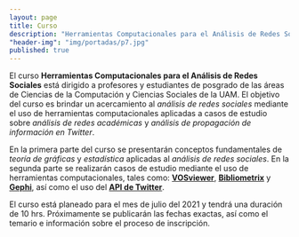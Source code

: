 ```yaml
---
layout: page
title: Curso
description: "Herramientas Computacionales para el Análisis de Redes Sociales"
"header-img": "img/portadas/p7.jpg"
published: true
---
```



El curso **Herramientas Computacionales para el Análisis de Redes Sociales** está dirigido a profesores y estudiantes de posgrado de las áreas de Ciencias de la Computación y Ciencias Sociales de la UAM. El objetivo del curso es brindar un acercamiento al _análisis de redes sociales_ mediante el uso de herramientas computacionales aplicadas a casos de estudio sobre _análisis de redes académicas_ y _análisis de propagación de información en Twitter_. 

En la primera parte del curso se presentarán conceptos fundamentales de _teoría de gráficas_ y _estadística_ aplicadas al _análisis de redes sociales_. En la segunda parte se realizarán casos de estudio mediante el uso de herramientas computacionales, tales como: [**VOSviewer**](https://www.vosviewer.com/), [**Bibliometrix**](https://bibliometrix.org/) y [**Gephi**](https://gephi.org/), así como el uso del [**API de Twitter**](https://developer.twitter.com/en).

El curso está planeado para el mes de julio del 2021 y tendrá una duración de 10 hrs. Próximamente se publicarán las fechas exactas, así como el temario e información sobre el proceso de inscripción.